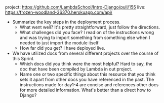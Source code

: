 project: https://github.com/LambdaSchool/Intro-Django/pull/155
live: https://frozen-woodland-36370.herokuapp.com/api/
- Summarize the key steps in the deployment process. 
  - What went well? It's pretty straightforward, just follow the directions.
  - What challenges did you face? I read on of the instructions wrong and was trying to import something from something else when I needed to just import the module itself 
  - How far did you get? I have deployed live.
- We have utilized docs from several different projects over the course of this Sprint.
  - Which docs did you think were the most helpful? Hard to say, the doc that have been compiled by Lambda in out project.
  - Name one or two specific things about this resource that you think sets it apart from other docs you have referenced in the past. The instructions made for day1-4 are concise and references other docs for more detailed information. What's better than a direct how to Django?

